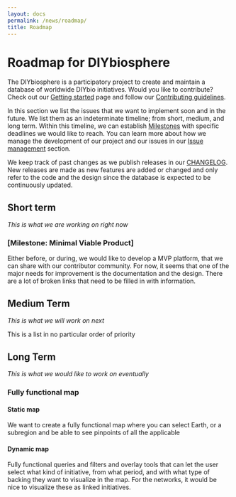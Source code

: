 ```yaml
---
layout: docs
permalink: /news/roadmap/
title: Roadmap
---
```


# Roadmap for DIYbiosphere
The DIYbiosphere is a participatory project to create and maintain a database of worldwide DIYbio initiatives. Would you like to contribute? Check out our [Getting started] page and follow our [Contributing guidelines].

In this section we list the issues that we want to implement soon and in the future. We list them as an indeterminate timeline; from short, medium, and long term. Within this timeline, we can establish [Milestones] with specific deadlines we would like to reach. You can learn more about how we manage the development of our project and our issues in our [Issue management] section.

We keep track of past changes as we publish releases in our [CHANGELOG]. New releases are made as new features are added or changed and only refer to the code and the design since the database is expected to be continuously updated.

## Short term
_This is what we are working on right now_

### [Milestone: Minimal Viable Product]
Either before, or during, we would like to develop a MVP platform, that we can share with our contributor community. For now, it seems that one of the major needs for improvement is the documentation and the design. There are a lot of broken links that need to be filled in with information.


## Medium Term
_This is what we will work on next_

This is a list in no particular order of priority



## Long Term
_This is what we would like to work on eventually_

### Fully functional map
#### Static map
We want to create a fully functional map where you can select Earth, or a subregion and be able to see pinpoints of all the applicable

#### Dynamic map
Fully functional queries and filters and overlay tools that can let the user select what kind of initiative, from what period, and with what type of backing they want to visualize in the map.
For the networks, it would be nice to visualize these as linked initiatives.

[Getting started]: /help/getting-started
[Contributing guidelines]: /contributing
[Milestones]: #
[Issue management]: #
[Changelog]: /changelog
[Milestone:Minimal Viable Product]: https://github.com/DIYbiosphere/diybiosphere.io/milestones/Minimal%20Viable%20Product
